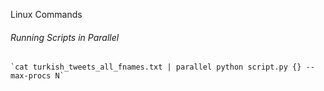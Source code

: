 Linux Commands 

###### *Running Scripts in Parallel*
    `cat turkish_tweets_all_fnames.txt | parallel python script.py {} --max-procs N`